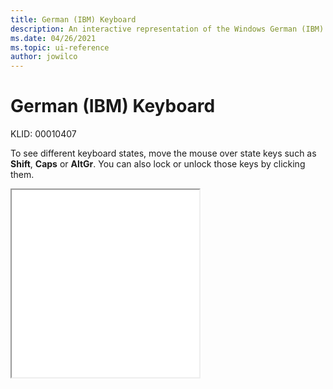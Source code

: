 ```yaml
---
title: German (IBM) Keyboard
description: An interactive representation of the Windows German (IBM) keyboard. To see different keyboard states, click or move the mouse over the state keys.
ms.date: 04/26/2021
ms.topic: ui-reference
author: jowilco
---
```


# German (IBM) Keyboard

KLID: 00010407

To see different keyboard states, move the mouse over state keys such as **Shift**, **Caps** or **AltGr**. You can also lock or unlock those keys by clicking them.

<iframe src="kbdgr1.html" height="300"></iframe>
